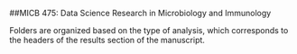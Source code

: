 ##MICB 475: Data Science Research in Microbiology and Immunology

Folders are organized based on the type of analysis, which corresponds to the headers of the results section of the manuscript. 
